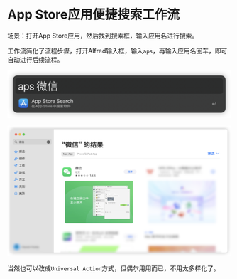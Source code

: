# App Store应用便捷搜索工作流

场景：打开App Store应用，然后找到搜索框，输入应用名进行搜索。

工作流简化了流程步骤，打开Alfred输入框，输入`aps`，再输入应用名回车，即可自动进行后续流程。

![](./image/image1.png)

![](./image/image2.png)

当然也可以改成`Universal Action`方式，但偶尔用用而已，不用太多样化了。